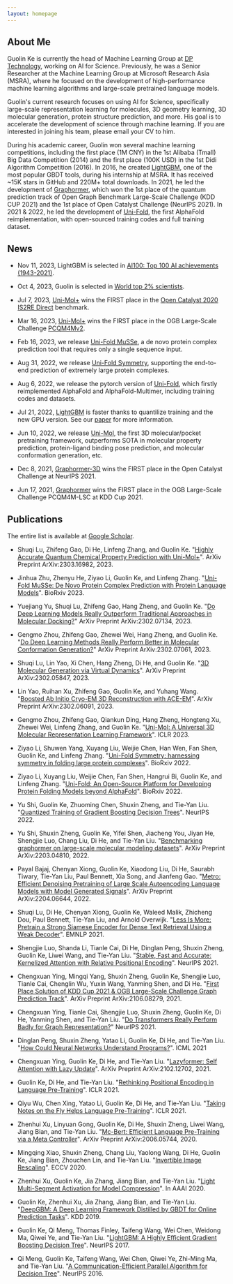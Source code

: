 ```yaml
---
layout: homepage
---
```


## About Me

Guolin Ke is currently the head of Machine Learning Group at [DP Technology](https://www.dp.tech/en), working on AI for Science. Previously, he was a Senior Researcher at the Machine Learning Group at Microsoft Research Asia (MSRA), where he focused on the development of high-performance machine learning algorithms and large-scale pretrained language models. 

Guolin's current research focuses on using AI for Science, specifically large-scale representation learning for molecules, 3D geometry learning, 3D molecular generation, protein structure prediction, and more. His goal is to accelerate the development of science through machine learning. If you are interested in joining his team, please email your CV to him.

During his academic career, Guolin won several machine learning competitions, including the first place (1M CNY) in the 1st Alibaba (Tmall) Big Data Competition (2014) and the first place (100K USD) in the 1st Didi Algorithm Competition (2016). 
In 2016, he created [LightGBM](https://github.com/microsoft/LightGBM), one of the most popular GBDT tools, during his internship at MSRA. It has received ~15K stars in GitHub and 220M+ total downloads. 
In 2021, he led the development of [Graphormer](https://github.com/microsoft/Graphormer), which won the 1st place of the quantum prediction track of Open Graph Benchmark Large-Scale Challenge (KDD CUP 2021) and the 1st place of Open Catalyst Challenge (NeurIPS 2021). 
In 2021 & 2022, he led the development of [Uni-Fold](https://github.com/dptech-corp/Uni-Fold), the first AlphaFold reimplementation, with open-sourced training codes and full training dataset.

## News

- Nov 11, 2023, LightGBM is selected in [AI100: Top 100 AI achievements (1943-2021)](https://evaluation.benchcouncil.org/ai/).

- Oct 4, 2023, Guolin is selected in [World top 2% scientists](https://elsevier.digitalcommonsdata.com/datasets/btchxktzyw/6).

- Jul 7, 2023, [Uni-Mol+](https://github.com/dptech-corp/Uni-Mol/tree/main/unimol_plus) wins the FIRST place in the [Open Catalyst 2020 IS2RE Direct](https://opencatalystproject.org/leaderboard.html) benchmark.

- Mar 16, 2023, [Uni-Mol+](https://github.com/dptech-corp/Uni-Mol/tree/main/unimol_plus) wins the FIRST place in the OGB Large-Scale Challenge [PCQM4Mv2](https://ogb.stanford.edu/docs/lsc/leaderboards/#pcqm4mv2).

- Feb 16, 2023, we release [Uni-Fold MuSSe](https://www.biorxiv.org/content/10.1101/2023.02.14.528571v1), a de novo protein complex prediction tool that requires only a single sequence input.

- Aug 31, 2022, we release [Uni-Fold Symmetry](https://www.biorxiv.org/content/10.1101/2022.08.30.505833.abstract), supporting the end-to-end prediction of extremely large protein complexes.

- Aug 6, 2022, we release the pytorch version of [Uni-Fold](https://github.com/dptech-corp/Uni-Fold), which firstly reimplemented AlphaFold and AlphaFold-Multimer, including training codes and datasets. 

- Jul 21, 2022, [LightGBM](https://github.com/microsoft/LightGBM) is faster thanks to quantilize training and the new GPU version. See our [paper](https://openreview.net/forum?id=Cd-b50MZ0Gc) for more information.

- Jun 10, 2022, we release [Uni-Mol](https://github.com/dptech-corp/Uni-Mol), the first 3D molecular/pocket pretraining framework, outperforms SOTA in molecular property prediction, protein-ligand binding pose prediction, and molecular conformation generation, etc.

- Dec 8, 2021, [Graphormer-3D](https://arxiv.org/abs/2203.04810) wins the FIRST place  in the Open Catalyst Challenge at NeurIPS 2021.

- Jun 17, 2021, [Graphormer](https://github.com/microsoft/Graphormer) wins the FIRST place in the OGB Large-Scale Challenge PCQM4M-LSC at KDD Cup 2021.

## Publications

The entire list is available at [Google Scholar](https://scholar.google.com/citations?user=M2qJgtoAAAAJ&hl=en).

- Shuqi Lu, Zhifeng Gao, Di He, Linfeng Zhang, and Guolin Ke. "[Highly Accurate Quantum Chemical Property Prediction with Uni-Mol+](https://arxiv.org/abs/2303.16982)". ArXiv Preprint ArXiv:2303.16982, 2023.

- Jinhua Zhu, Zhenyu He, Ziyao Li, Guolin Ke, and Linfeng Zhang. "[Uni-Fold MuSSe: De Novo Protein Complex Prediction with Protein Language Models](https://www.biorxiv.org/content/10.1101/2023.02.14.528571v1)". BioRxiv 2023.

- Yuejiang Yu, Shuqi Lu, Zhifeng Gao, Hang Zheng, and Guolin Ke. "[Do Deep Learning Models Really Outperform Traditional Approaches in Molecular Docking?](https://arxiv.org/abs/2302.07134)" ArXiv Preprint ArXiv:2302.07134, 2023.

- Gengmo Zhou, Zhifeng Gao, Zhewei Wei, Hang Zheng, and Guolin Ke. "[Do Deep Learning Methods Really Perform Better in Molecular Conformation Generation?](https://arxiv.org/abs/2302.07061)" ArXiv Preprint ArXiv:2302.07061, 2023.

- Shuqi Lu, Lin Yao, Xi Chen, Hang Zheng, Di He, and Guolin Ke. "[3D Molecular Generation via Virtual Dynamics](https://arxiv.org/abs/2302.05847)". ArXiv Preprint ArXiv:2302.05847, 2023.

- Lin Yao, Ruihan Xu, Zhifeng Gao, Guolin Ke, and Yuhang Wang. "[Boosted Ab Initio Cryo-EM 3D Reconstruction with ACE-EM](https://arxiv.org/abs/2302.06091)". ArXiv Preprint ArXiv:2302.06091, 2023.

- Gengmo Zhou, Zhifeng Gao, Qiankun Ding, Hang Zheng, Hongteng Xu, Zhewei Wei, Linfeng Zhang, and Guolin Ke. "[Uni-Mol: A Universal 3D Molecular Representation Learning Framework](https://openreview.net/forum?id=6K2RM6wVqKu)". ICLR 2023.

- Ziyao Li, Shuwen Yang, Xuyang Liu, Weijie Chen, Han Wen, Fan Shen, Guolin Ke, and Linfeng Zhang. "[Uni-Fold Symmetry: harnessing symmetry in folding large protein complexes](https://www.biorxiv.org/content/10.1101/2022.08.30.505833.abstract)". BioRxiv 2022.

- Ziyao Li, Xuyang Liu, Weijie Chen, Fan Shen, Hangrui Bi, Guolin Ke, and Linfeng Zhang. "[Uni-Fold: An Open-Source Platform for Developing Protein Folding Models beyond AlphaFold](https://www.biorxiv.org/content/10.1101/2022.08.04.502811.abstract)". BioRxiv 2022.

- Yu Shi, Guolin Ke, Zhuoming Chen, Shuxin Zheng, and Tie-Yan Liu. "[Quantized Training of Gradient Boosting Decision Trees](https://openreview.net/forum?id=Cd-b50MZ0Gc)". NeurIPS 2022.

- Yu Shi, Shuxin Zheng, Guolin Ke, Yifei Shen, Jiacheng You, Jiyan He, Shengjie Luo, Chang Liu, Di He, and Tie-Yan Liu. "[Benchmarking graphormer on large-scale molecular modeling datasets](https://arxiv.org/abs/2203.04810)". ArXiv Preprint ArXiv:2203.04810, 2022.

- Payal Bajaj, Chenyan Xiong, Guolin Ke, Xiaodong Liu, Di He, Saurabh Tiwary, Tie-Yan Liu, Paul Bennett, Xia Song, and Jianfeng Gao. "[Metro: Efficient Denoising Pretraining of Large Scale Autoencoding Language Models with Model Generated Signals](https://arxiv.org/abs/2204.06644)". ArXiv Preprint ArXiv:2204.06644, 2022.

- Shuqi Lu, Di He, Chenyan Xiong, Guolin Ke, Waleed Malik, Zhicheng Dou, Paul Bennett, Tie-Yan Liu, and Arnold Overwijk. "[Less Is More: Pretrain a Strong Siamese Encoder for Dense Text Retrieval Using a Weak Decoder](https://aclanthology.org/2021.emnlp-main.220/)". EMNLP 2021.

- Shengjie Luo, Shanda Li, Tianle Cai, Di He, Dinglan Peng, Shuxin Zheng, Guolin Ke, Liwei Wang, and Tie-Yan Liu. "[Stable, Fast and Accurate: Kernelized Attention with Relative Positional Encoding](https://proceedings.neurips.cc/paper/2021/hash/c0f168ce8900fa56e57789e2a2f2c9d0-Abstract.html)". NeurIPS 2021.

- Chengxuan Ying, Mingqi Yang, Shuxin Zheng, Guolin Ke, Shengjie Luo, Tianle Cai, Chenglin Wu, Yuxin Wang, Yanming Shen, and Di He. "[First Place Solution of KDD Cup 2021 & OGB Large-Scale Challenge Graph Prediction Track](https://arxiv.org/abs/2106.08279)". ArXiv Preprint ArXiv:2106.08279, 2021.

- Chengxuan Ying, Tianle Cai, Shengjie Luo, Shuxin Zheng, Guolin Ke, Di He, Yanming Shen, and Tie-Yan Liu. "[Do Transformers Really Perform Badly for Graph Representation?](https://proceedings.neurips.cc/paper/2021/hash/f1c1592588411002af340cbaedd6fc33-Abstract.html)" NeurIPS 2021.

- Dinglan Peng, Shuxin Zheng, Yatao Li, Guolin Ke, Di He, and Tie-Yan Liu. "[How Could Neural Networks Understand Programs?](https://proceedings.mlr.press/v139/peng21b.html)". ICML 2021

- Chengxuan Ying, Guolin Ke, Di He, and Tie-Yan Liu. "[Lazyformer: Self Attention with Lazy Update](https://arxiv.org/abs/2102.12702)". ArXiv Preprint ArXiv:2102.12702, 2021.

- Guolin Ke, Di He, and Tie-Yan Liu. "[Rethinking Positional Encoding in Language Pre-Training](https://arxiv.org/abs/2006.15595)". ICLR 2021.

- Qiyu Wu, Chen Xing, Yatao Li, Guolin Ke, Di He, and Tie-Yan Liu. "[Taking Notes on the Fly Helps Language Pre-Training](https://openreview.net/forum?id=lU5Rs_wCweN)". ICLR 2021.

- Zhenhui Xu, Linyuan Gong, Guolin Ke, Di He, Shuxin Zheng, Liwei Wang, Jiang Bian, and Tie-Yan Liu. "[Mc-Bert: Efficient Language Pre-Training via a Meta Controller](https://arxiv.org/abs/2006.05744)". ArXiv Preprint ArXiv:2006.05744, 2020.

- Mingqing Xiao, Shuxin Zheng, Chang Liu, Yaolong Wang, Di He, Guolin Ke, Jiang Bian, Zhouchen Lin, and Tie-Yan Liu. "[Invertible Image Rescaling](https://link.springer.com/chapter/10.1007/978-3-030-58452-8_8)". ECCV 2020.

- Zhenhui Xu, Guolin Ke, Jia Zhang, Jiang Bian, and Tie-Yan Liu. "[Light Multi-Segment Activation for Model Compression](https://ojs.aaai.org/index.php/AAAI/article/view/6128)". In AAAI 2020.

- Guolin Ke, Zhenhui Xu, Jia Zhang, Jiang Bian, and Tie-Yan Liu. "[DeepGBM: A Deep Learning Framework Distilled by GBDT for Online Prediction Tasks](https://dl.acm.org/doi/abs/10.1145/3292500.3330858)". KDD 2019.

- Guolin Ke, Qi Meng, Thomas Finley, Taifeng Wang, Wei Chen, Weidong Ma, Qiwei Ye, and Tie-Yan Liu. "[LightGBM: A Highly Efficient Gradient Boosting Decision Tree](https://proceedings.neurips.cc/paper/2017/hash/6449f44a102fde848669bdd9eb6b76fa-Abstract.html)". NeurIPS 2017.

- Qi Meng, Guolin Ke, Taifeng Wang, Wei Chen, Qiwei Ye, Zhi-Ming Ma, and Tie-Yan Liu. "[A Communication-Efficient Parallel Algorithm for Decision Tree](https://proceedings.neurips.cc/paper/2016/hash/10a5ab2db37feedfdeaab192ead4ac0e-Abstract.html)". NeurIPS 2016.
